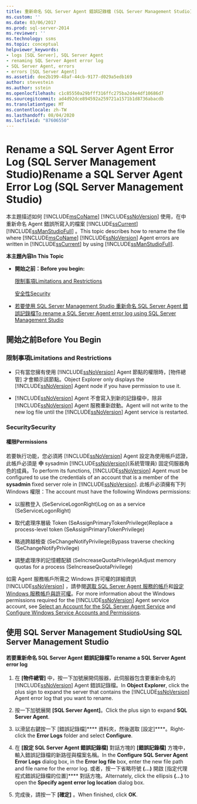 ```yaml
---
title: 重新命名 SQL Server Agent 錯誤記錄檔 (SQL Server Management Studio) | Microsoft Docs
ms.custom: ''
ms.date: 03/06/2017
ms.prod: sql-server-2014
ms.reviewer: ''
ms.technology: ssms
ms.topic: conceptual
helpviewer_keywords:
- logs [SQL Server], SQL Server Agent
- renaming SQL Server Agent error log
- SQL Server Agent, errors
- errors [SQL Server Agent]
ms.assetid: dee2b199-48af-44cb-9177-d029a5edb169
author: stevestein
ms.author: sstein
ms.openlocfilehash: c1c85550a29bfff316ffc275ba2d4e4df10686d7
ms.sourcegitcommit: ad4d92dce894592a259721a1571b1d8736abacdb
ms.translationtype: MT
ms.contentlocale: zh-TW
ms.lasthandoff: 08/04/2020
ms.locfileid: "87606550"
---
```

# <a name="rename-a-sql-server-agent-error-log-sql-server-management-studio"></a><span data-ttu-id="17b96-102">Rename a SQL Server Agent Error Log (SQL Server Management Studio)</span><span class="sxs-lookup"><span data-stu-id="17b96-102">Rename a SQL Server Agent Error Log (SQL Server Management Studio)</span></span>
  <span data-ttu-id="17b96-103">本主題描述如何 [!INCLUDE[msCoName](../../includes/msconame-md.md)] [!INCLUDE[ssNoVersion](../../includes/ssnoversion-md.md)] 使用，在中重新命名 Agent 錯誤所寫入的檔案 [!INCLUDE[ssCurrent](../../includes/sscurrent-md.md)] [!INCLUDE[ssManStudioFull](../../includes/ssmanstudiofull-md.md)] 。</span><span class="sxs-lookup"><span data-stu-id="17b96-103">This topic describes how to rename the file where [!INCLUDE[msCoName](../../includes/msconame-md.md)] [!INCLUDE[ssNoVersion](../../includes/ssnoversion-md.md)] Agent errors are written in [!INCLUDE[ssCurrent](../../includes/sscurrent-md.md)] by using [!INCLUDE[ssManStudioFull](../../includes/ssmanstudiofull-md.md)].</span></span>  
  
 <span data-ttu-id="17b96-104">**本主題內容**</span><span class="sxs-lookup"><span data-stu-id="17b96-104">**In This Topic**</span></span>  
  
-   <span data-ttu-id="17b96-105">**開始之前：**</span><span class="sxs-lookup"><span data-stu-id="17b96-105">**Before you begin:**</span></span>  
  
     [<span data-ttu-id="17b96-106">限制事項</span><span class="sxs-lookup"><span data-stu-id="17b96-106">Limitations and Restrictions</span></span>](#Restrictions)  
  
     [<span data-ttu-id="17b96-107">安全性</span><span class="sxs-lookup"><span data-stu-id="17b96-107">Security</span></span>](#Security)  
  
-   [<span data-ttu-id="17b96-108">若要使用 SQL Server Management Studio 重新命名 SQL Server Agent 錯誤記錄檔</span><span class="sxs-lookup"><span data-stu-id="17b96-108">To rename a SQL Server Agent error log using SQL Server Management Studio</span></span>](#SSMSProcedure)  
  
##  <a name="before-you-begin"></a><a name="BeforeYouBegin"></a> <span data-ttu-id="17b96-109">開始之前</span><span class="sxs-lookup"><span data-stu-id="17b96-109">Before You Begin</span></span>  
  
###  <a name="limitations-and-restrictions"></a><a name="Restrictions"></a> <span data-ttu-id="17b96-110">限制事項</span><span class="sxs-lookup"><span data-stu-id="17b96-110">Limitations and Restrictions</span></span>  
  
-   <span data-ttu-id="17b96-111">只有當您擁有使用 [!INCLUDE[ssNoVersion](../../includes/ssnoversion-md.md)] Agent 節點的權限時，[物件總管] 才會顯示該節點。</span><span class="sxs-lookup"><span data-stu-id="17b96-111">Object Explorer only displays the [!INCLUDE[ssNoVersion](../../includes/ssnoversion-md.md)] Agent node if you have permission to use it.</span></span>  
  
-   [!INCLUDE[ssNoVersion](../../includes/ssnoversion-md.md)] <span data-ttu-id="17b96-112">Agent 不會寫入到新的記錄檔中，除非 [!INCLUDE[ssNoVersion](../../includes/ssnoversion-md.md)] Agent 服務重新啟動。</span><span class="sxs-lookup"><span data-stu-id="17b96-112">Agent will not write to the new log file until the [!INCLUDE[ssNoVersion](../../includes/ssnoversion-md.md)] Agent service is restarted.</span></span>  
  
###  <a name="security"></a><a name="Security"></a> <span data-ttu-id="17b96-113">Security</span><span class="sxs-lookup"><span data-stu-id="17b96-113">Security</span></span>  
  
####  <a name="permissions"></a><a name="Permissions"></a> <span data-ttu-id="17b96-114">權限</span><span class="sxs-lookup"><span data-stu-id="17b96-114">Permissions</span></span>  
 <span data-ttu-id="17b96-115">若要執行功能，您必須將 [!INCLUDE[ssNoVersion](../../includes/ssnoversion-md.md)] Agent 設定為使用帳戶認證，此帳戶必須是 **中** sysadmin [!INCLUDE[ssNoVersion](../../includes/ssnoversion-md.md)](系統管理員) 固定伺服器角色的成員。</span><span class="sxs-lookup"><span data-stu-id="17b96-115">To perform its functions, [!INCLUDE[ssNoVersion](../../includes/ssnoversion-md.md)] Agent must be configured to use the credentials of an account that is a member of the **sysadmin** fixed server role in [!INCLUDE[ssNoVersion](../../includes/ssnoversion-md.md)].</span></span> <span data-ttu-id="17b96-116">此帳戶必須擁有下列 Windows 權限：</span><span class="sxs-lookup"><span data-stu-id="17b96-116">The account must have the following Windows permissions:</span></span>  
  
-   <span data-ttu-id="17b96-117">以服務登入 (SeServiceLogonRight)</span><span class="sxs-lookup"><span data-stu-id="17b96-117">Log on as a service (SeServiceLogonRight)</span></span>  
  
-   <span data-ttu-id="17b96-118">取代處理序層級 Token (SeAssignPrimaryTokenPrivilege)</span><span class="sxs-lookup"><span data-stu-id="17b96-118">Replace a process-level token (SeAssignPrimaryTokenPrivilege)</span></span>  
  
-   <span data-ttu-id="17b96-119">略過跨越檢查 (SeChangeNotifyPrivilege)</span><span class="sxs-lookup"><span data-stu-id="17b96-119">Bypass traverse checking (SeChangeNotifyPrivilege)</span></span>  
  
-   <span data-ttu-id="17b96-120">調整處理序的記憶體配額 (SeIncreaseQuotaPrivilege)</span><span class="sxs-lookup"><span data-stu-id="17b96-120">Adjust memory quotas for a process (SeIncreaseQuotaPrivilege)</span></span>  
  
 <span data-ttu-id="17b96-121">如需 Agent 服務帳戶所需之 Windows 許可權的詳細資訊 [!INCLUDE[ssNoVersion](../../includes/ssnoversion-md.md)] ，請參閱[選取 SQL Server Agent 服務的帳戶](select-an-account-for-the-sql-server-agent-service.md)和[設定 Windows 服務帳戶與許可權](../../database-engine/configure-windows/configure-windows-service-accounts-and-permissions.md)。</span><span class="sxs-lookup"><span data-stu-id="17b96-121">For more information about the Windows permissions required for the [!INCLUDE[ssNoVersion](../../includes/ssnoversion-md.md)] Agent service account, see [Select an Account for the SQL Server Agent Service](select-an-account-for-the-sql-server-agent-service.md) and [Configure Windows Service Accounts and Permissions](../../database-engine/configure-windows/configure-windows-service-accounts-and-permissions.md).</span></span>  
  
##  <a name="using-sql-server-management-studio"></a><a name="SSMSProcedure"></a> <span data-ttu-id="17b96-122">使用 SQL Server Management Studio</span><span class="sxs-lookup"><span data-stu-id="17b96-122">Using SQL Server Management Studio</span></span>  
  
#### <a name="to-rename-a-sql-server-agent-error-log"></a><span data-ttu-id="17b96-123">若要重新命名 SQL Server Agent 錯誤記錄檔</span><span class="sxs-lookup"><span data-stu-id="17b96-123">To rename a SQL Server Agent error log</span></span>  
  
1.  <span data-ttu-id="17b96-124">在 **[物件總管]** 中，按一下加號展開伺服器，此伺服器包含要重新命名的 [!INCLUDE[ssNoVersion](../../includes/ssnoversion-md.md)] Agent 錯誤記錄檔。</span><span class="sxs-lookup"><span data-stu-id="17b96-124">In **Object Explorer**, click the plus sign to expand the server that contains the [!INCLUDE[ssNoVersion](../../includes/ssnoversion-md.md)] Agent error log that you want to rename.</span></span>  
  
2.  <span data-ttu-id="17b96-125">按一下加號展開 **[SQL Server Agent]**。</span><span class="sxs-lookup"><span data-stu-id="17b96-125">Click the plus sign to expand **SQL Server Agent**.</span></span>  
  
3.  <span data-ttu-id="17b96-126">以滑鼠右鍵按一下 [錯誤記錄檔]\*\*\*\* 資料夾，然後選取 [設定]\*\*\*\*。</span><span class="sxs-lookup"><span data-stu-id="17b96-126">Right-click the **Error Logs** folder and select **Configure**.</span></span>  
  
4.  <span data-ttu-id="17b96-127">在 **[設定 SQL Server Agent 錯誤記錄檔]** 對話方塊的 **[錯誤記錄檔]** 方塊中，輸入錯誤記錄檔的新路徑與檔案名稱。</span><span class="sxs-lookup"><span data-stu-id="17b96-127">In the **Configure SQL Server Agent Error Logs** dialog box, in the **Error log file** box, enter the new file path and file name for the error log.</span></span> <span data-ttu-id="17b96-128">或者，按一下省略符號 **(...)** 開啟 [指定代理程式錯誤記錄檔的位置]\*\*\*\* 對話方塊。</span><span class="sxs-lookup"><span data-stu-id="17b96-128">Alternately, click the ellipsis **(...)** to open the **Specify agent error log location** dialog box.</span></span>  
  
5.  <span data-ttu-id="17b96-129">完成後，請按一下 **[確定]** 。</span><span class="sxs-lookup"><span data-stu-id="17b96-129">When finished, click **OK**.</span></span>  
  
  
